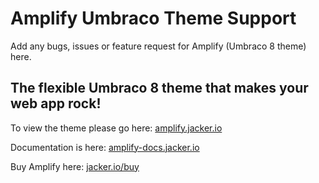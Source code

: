 # Amplify Umbraco Theme Support
Add any bugs, issues or feature request for Amplify (Umbraco 8 theme) here.

## The flexible Umbraco 8 theme that makes your web app rock!

To view the theme please go here:
[amplify.jacker.io](https://amplify.jacker.io/)

Documentation is here:
[amplify-docs.jacker.io](https://amplify-docs.jacker.io/)

Buy Amplify here:
[jacker.io/buy](https://jacker.io/buy)

